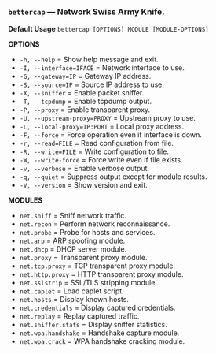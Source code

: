 ### `bettercap` — Network Swiss Army Knife.

**Default Usage** 
	`bettercap [OPTIONS] MODULE [MODULE-OPTIONS]`

**OPTIONS**

- `-h, --help` = Show help message and exit.
- `-I, --interface=IFACE` = Network interface to use.
- `-G, --gateway=IP` = Gateway IP address.
- `-S, --source=IP` = Source IP address to use.
- `-X, --sniffer` = Enable packet sniffer.
- `-T, --tcpdump` = Enable tcpdump output.
- `-P, --proxy` = Enable transparent proxy.
- `-U, --upstream-proxy=PROXY` = Upstream proxy to use.
- `-L, --local-proxy=IP:PORT` = Local proxy address.
- `-F, --force` = Force operation even if interface is down.
- `-r, --read=FILE` = Read configuration from file.
- `-R, --write=FILE` = Write configuration to file.
- `-W, --write-force` = Force write even if file exists.
- `-v, --verbose` = Enable verbose output.
- `-q, --quiet` = Suppress output except for module results.
- `-V, --version` = Show version and exit.

**MODULES**

- `net.sniff` = Sniff network traffic.
- `net.recon` = Perform network reconnaissance.
- `net.probe` = Probe for hosts and services.
- `net.arp` = ARP spoofing module.
- `net.dhcp` = DHCP server module.
- `net.proxy` = Transparent proxy module.
- `net.tcp.proxy` = TCP transparent proxy module.
- `net.http.proxy` = HTTP transparent proxy module.
- `net.sslstrip` = SSL/TLS stripping module.
- `net.caplet` = Load caplet script.
- `net.hosts` = Display known hosts.
- `net.credentials` = Display captured credentials.
- `net.replay` = Replay captured traffic.
- `net.sniffer.stats` = Display sniffer statistics.
- `net.wpa.handshake` = Handshake capture module.
- `net.wpa.crack` = WPA handshake cracking module.